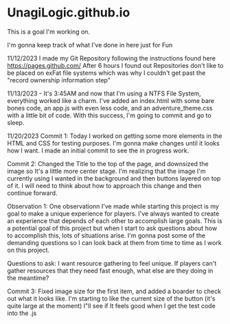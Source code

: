 # UnagiLogic.github.io
This is a goal I'm working on.

I'm gonna keep track of what I've done in here just for Fun

11/12/2023
I made my Git Repository following the instructions found here https://pages.github.com/
After 6 hours I found out Repositories don't like to be placed on exFat file systems
which was why I couldn't get past the "record ownership information step"

11/13/2023 - It's 3:45AM and now that I'm using a NTFS File System, everything worked like a charm. I've added an index.html with some bare bones code, an app.js with even less code, and an adventure_theme.css with a little bit of code. With this success, I'm going to commit and go to sleep.

11/20/2023
Commit 1: Today I worked on getting some more elements in the HTML and CSS for testing purposes. I'm gonna make changes until it looks how I want. I made an initial commit to see the in progress work. 

Commit 2: Changed the Title to the top of the page, and downsized the image so It's a little more center stage. I'm realizing that the image I'm currently using I wanted in the background and then buttons layered on top of it. I will need to think about how to approach this change and then continue forward.

Observation 1: One observationn I've made while starting this project is my goal to make a unique experience for players. I've always wanted to create an experience that depends of each other to accomplish large goals. This is a potential goal of this project but when I start to ask questions about how to accomplish this, lots of situations arise. I'm gonna post some of the demanding questions so I can look back at them from time to time as I work on this project.

Questions to ask:
I want resource gathering to feel unique. If players can't gather resources that they need fast enough, what else are they doing in the meantime?

Commit 3: Fixed image size for the first item, and added a boarder to check out what it looks like. I'm starting to like the current size of the button (it's quite large at the moment) I"ll see if It feels good when I get the test code into the .js